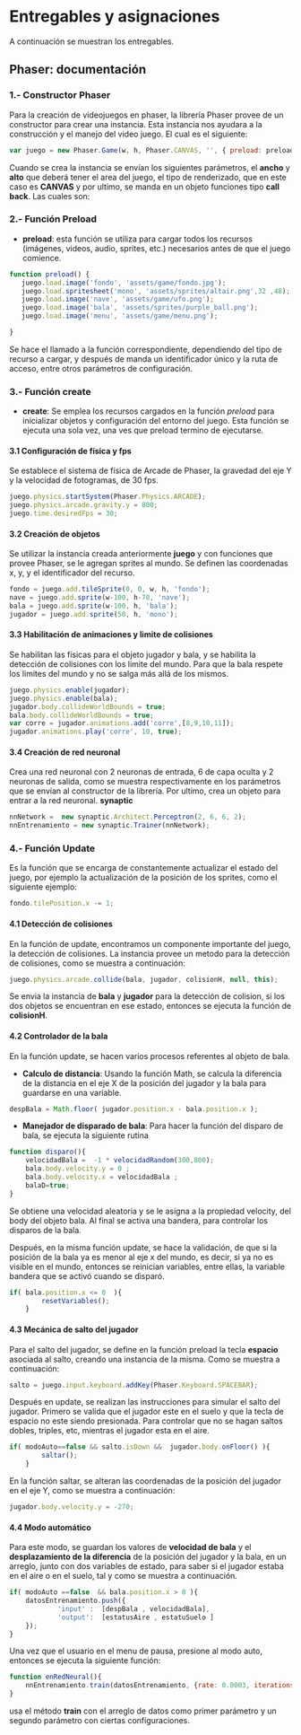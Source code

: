 # Entregables y asignaciones
A continuación se muestran los entregables.

## Phaser: documentación
### 1.- Constructor Phaser
Para la creación de videojuegos en phaser, la librería Phaser provee de un constructor para crear una instancia. Esta instancia nos ayudara a la construcción y el manejo del video juego. El cual es el siguiente:

```js
var juego = new Phaser.Game(w, h, Phaser.CANVAS, '', { preload: preload, create: create, update: update, render:render});
```
Cuando se crea la instancia se envían los siguientes parámetros, el **ancho** y **alto** que deberá tener el area del juego, el tipo de renderizado, que en este caso es **CANVAS** y por ultimo, se manda en un objeto funciones tipo **call back**. Las cuales son:

### 2.- Función Preload

 * **preload**: esta función se utiliza para cargar todos los recursos (imágenes, videos, audio, sprites, etc.) necesarios antes de que el juego comience. 

 ```js 
 function preload() {
    juego.load.image('fondo', 'assets/game/fondo.jpg');
    juego.load.spritesheet('mono', 'assets/sprites/altair.png',32 ,48);
    juego.load.image('nave', 'assets/game/ufo.png');
    juego.load.image('bala', 'assets/sprites/purple_ball.png');
    juego.load.image('menu', 'assets/game/menu.png');

}
 ```

Se hace el llamado a la función correspondiente, dependiendo del tipo de recurso a cargar, y después de manda un identificador único y la ruta de acceso, entre otros parámetros de configuración.

### 3.- Función create

* **create**: Se emplea los recursos cargados en la función *preload* para inicializar objetos y configuración del entorno del juego. Esta función se ejecuta una sola vez, una ves que preload termino de ejecutarse.

#### 3.1 Configuración de física y fps
Se establece el sistema de física de Arcade de Phaser, la gravedad del eje Y y la velocidad de fotogramas, de 30 fps.
```js
juego.physics.startSystem(Phaser.Physics.ARCADE);
juego.physics.arcade.gravity.y = 800;
juego.time.desiredFps = 30;
```
#### 3.2 Creación de objetos
Se utilizar la instancia creada anteriormente **juego** y con funciones que provee Phaser, se le agregan sprites al mundo. Se definen las coordenadas x, y, y el identificador del recurso.
```js
fondo = juego.add.tileSprite(0, 0, w, h, 'fondo');
nave = juego.add.sprite(w-100, h-70, 'nave');
bala = juego.add.sprite(w-100, h, 'bala');
jugador = juego.add.sprite(50, h, 'mono');

```

#### 3.3 Habilitación de animaciones y limite de colisiones
Se habilitan las físicas para el objeto jugador y bala, y se habilita la detección de colisiones con los limite del mundo. Para que la bala respete los limites del mundo y no se salga más allá de los mismos.

```js
juego.physics.enable(jugador);
juego.physics.enable(bala);
jugador.body.collideWorldBounds = true;
bala.body.collideWorldBounds = true;
var corre = jugador.animations.add('corre',[8,9,10,11]);
jugador.animations.play('corre', 10, true);

```

#### 3.4 Creación de red neuronal
Crea una red neuronal con 2 neuronas de entrada, 6 de capa oculta y 2 neuronas de salida, como se muestra respectivamente en los parámetros que se envían al constructor de la librería. Por ultimo, crea un objeto para entrar a la red neuronal. 
**synaptic**
```js
nnNetwork =  new synaptic.Architect.Perceptron(2, 6, 6, 2);
nnEntrenamiento = new synaptic.Trainer(nnNetwork);
```

### 4.- Función Update
Es la función que se encarga de constantemente actualizar el estado del juego, por ejemplo la actualización de la posición de los sprites, como el siguiente ejemplo:
```js
fondo.tilePosition.x -= 1; 
```

#### 4.1 Detección de colisiones 
En la función de update, encontramos un componente importante del juego, la detección de colisiones. La instancia provee un metodo para la detección de colisiones, como se muestra a continuación:

```js
juego.physics.arcade.collide(bala, jugador, colisionH, null, this);
```
Se envia la instancia de **bala** y **jugador** para la detección de colision, si los dos objetos se encuentran en ese estado, entonces se ejecuta la función de **colisionH**.

#### 4.2 Controlador de la bala
En la función update, se hacen varios procesos referentes al objeto de bala. 

* **Calculo de distancia**: Usando la función Math, se calcula la diferencia de la distancia en el eje X de la posición del jugador y la bala para guardarse en una variable.

```js
despBala = Math.floor( jugador.position.x - bala.position.x );

```

* **Manejador de disparado de bala**: Para hacer la función del disparo de bala, se ejecuta la siguiente rutina

```js
function disparo(){
    velocidadBala =  -1 * velocidadRandom(300,800);
    bala.body.velocity.y = 0 ;
    bala.body.velocity.x = velocidadBala ;
    balaD=true;
}
```
Se obtiene una velocidad aleatoria y se le asigna a la propiedad velocity, del body del objeto bala. Al final se activa una bandera, para controlar los disparos de la bala.

Después, en la misma función update, se hace la validación, de que si la posición de la bala ya es menor al eje x del mundo, es decir, si ya no es visible en el mundo, entonces se reinician variables, entre ellas, la variable bandera que se activó cuando se disparó.

```js
if( bala.position.x <= 0  ){
        resetVariables();
    }
```

#### 4.3 Mecánica de salto del jugador
Para el salto del jugador, se define en la función preload la tecla **espacio** asociada al salto, creando una instancia de la misma. Como se muestra a continuación:
```js
salto = juego.input.keyboard.addKey(Phaser.Keyboard.SPACEBAR);
```
Después en update, se realizan las instrucciones para simular el salto del jugador. Primero se valida que el jugador este en el suelo y que la tecla de espacio no este siendo presionada. Para controlar que no se hagan saltos dobles, triples, etc, mientras el jugador esta en el aire.
```js
if( modoAuto==false && salto.isDown &&  jugador.body.onFloor() ){
        saltar();
    }
```

En la función saltar, se alteran las coordenadas de la posición del jugador en el eje Y, como se muestra a continuación:
```js
jugador.body.velocity.y = -270;
```

#### 4.4 Modo automático
Para este modo, se guardan los valores de **velocidad de bala** y el **desplazamiento de la diferencia** de la posición del jugador y la bala, en un arreglo, junto con dos variables de estado, para saber si el jugador estaba en el aire o en el suelo, tal y como se muestra a continuación.

```js
if( modoAuto ==false  && bala.position.x > 0 ){
    datosEntrenamiento.push({
            'input' :  [despBala , velocidadBala],
            'output':  [estatusAire , estatuSuelo ]  
    });
}
```

Una vez que el usuario en el menu de pausa, presione al modo auto, entonces se ejecuta la siguiente función:
```js
function enRedNeural(){
    nnEntrenamiento.train(datosEntrenamiento, {rate: 0.0003, iterations: 10000, shuffle: true});
}
```
usa el método **train** con el arreglo de datos como primer parámetro y un segundo parámetro con ciertas configuraciones.